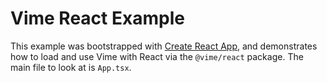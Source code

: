 # Vime React Example

This example was bootstrapped with [Create React App](https://github.com/facebook/create-react-app),
and demonstrates how to load and use Vime with React via the `@vime/react` package. The main 
file to look at is `App.tsx`.
